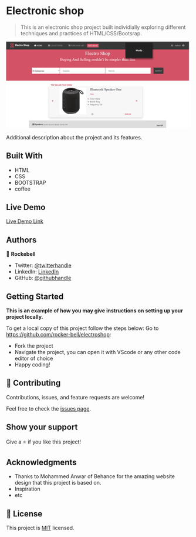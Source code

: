 # Electronic shop

> This is an electronic shop project built individially exploring different techniques and practices of HTML/CSS/Bootsrap.

![screenshot](Images/Screenshot.png)

Additional description about the project and its features.

## Built With

- HTML
- CSS
- BOOTSTRAP
- coffee

## Live Demo

[Live Demo Link](https://rocker-bell.github.io/electroshop/)

## Authors

👤 **Rockebell**

- Twitter: [@twitterhandle](https://twitter.com/AnassTantane)
- LinkedIn: [LinkedIn](https://www.linkedin.com/in/anass-tantane)
- GitHub: [@githubhandle](https://github.com/rockerbell)

## Getting Started

**This is an example of how you may give instructions on setting up your project locally.**

To get a local copy of this project follow the steps below:
Go to https://github.com/rocker-bell/electroshop:

- Fork the project
- Navigate the project, you can open it with VScode or any other code editor of choice
- Happy coding!

## 🤝 Contributing

Contributions, issues, and feature requests are welcome!

Feel free to check the [issues page](issues/).

## Show your support

Give a ⭐️ if you like this project!

## Acknowledgments

- Thanks to Mohammed Anwar of Behance for the amazing website design that this project is based on.
- Inspiration
- etc

## 📝 License

This project is [MIT](lic.url) licensed.
